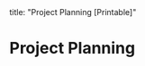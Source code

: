 <frontmatter>
title: "Project Planning [Printable]"
</frontmatter>

<link rel="stylesheet" href="{{baseUrl}}/css/textbook.css">

<div class="website-content">

<div id="main">

# Project Planning

<include src="workBreakdownStructure/print.md" boilerplate />
<include src="milestones/print.md" boilerplate />
<include src="buffers/print.md" boilerplate />
<include src="issueTrackers/print.md" boilerplate />
<include src="ganttCharts/print.md" boilerplate />
<include src="pertCharts/print.md" boilerplate />

</div>

</div>

